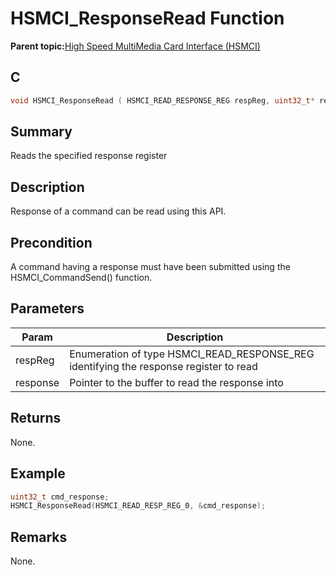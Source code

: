 # HSMCI\_ResponseRead Function

**Parent topic:**[High Speed MultiMedia Card Interface \(HSMCI\)](GUID-E5CEFDBB-10FA-4C89-AAAF-A8ED4107A071.md)

## C

```c
void HSMCI_ResponseRead ( HSMCI_READ_RESPONSE_REG respReg, uint32_t* response )
```

## Summary

Reads the specified response register

## Description

Response of a command can be read using this API.

## Precondition

A command having a response must have been submitted using the HSMCI\_CommandSend\(\) function.

## Parameters

|Param|Description|
|-----|-----------|
|respReg|Enumeration of type HSMCI\_READ\_RESPONSE\_REG identifying the response register to read|
|response|Pointer to the buffer to read the response into|

## Returns

None.

## Example

```c
uint32_t cmd_response;
HSMCI_ResponseRead(HSMCI_READ_RESP_REG_0, &cmd_response);
```

## Remarks

None.

